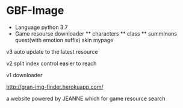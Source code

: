 GBF-Image
============
* Language python 3.7
* Game resourse downloader
**  characters
**  class
**  summmons
quest(with emotion suffix)
skin
mypage

v3 auto update to the latest resource

v2 split index control easier to reach

v1 downloader

http://gran-img-finder.herokuapp.com/

a website powered by JEANNE which for game resource search
